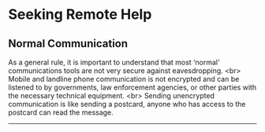 # Seeking Remote Help

## Normal Communication

As a general rule, it is important to understand that most ‘normal’ communications tools are not very secure against eavesdropping.
&lt;br&gt;
Mobile and landline phone communication is not encrypted and can be listened to by governments, law enforcement agencies, or other parties with the necessary technical equipment. 
&lt;br&gt;
Sending unencrypted communication is like sending a postcard, anyone who has access to the postcard can read the message. 

***